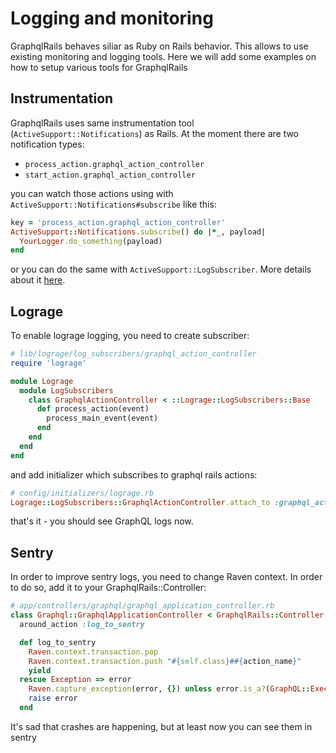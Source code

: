 # Logging and monitoring

GraphqlRails behaves siliar as Ruby on Rails behavior. This allows to use existing monitoring and logging tools. Here we will add some examples on how to setup various tools for GraphqlRails

## Instrumentation

GraphqlRails uses same instrumentation tool (`ActiveSupport::Notifications`) as Rails. At the moment there are two notification types:

* `process_action.graphql_action_controller`
* `start_action.graphql_action_controller`

you can watch those actions using with `ActiveSupport::Notifications#subscribe` like this:

```ruby
key = 'process_action.graphql_action_controller'
ActiveSupport::Notifications.subscribe() do |*_, payload|
  YourLogger.do_something(payload)
end
```

or you can do the same with `ActiveSupport::LogSubscriber`. More details about it [here](https://api.rubyonrails.org/classes/ActiveSupport/LogSubscriber.html).

## Lograge

To enable lograge logging, you need to create subscriber:

```ruby
# lib/lograge/log_subscribers/graphql_action_controller
require 'lograge'

module Lograge
  module LogSubscribers
    class GraphqlActionController < ::Lograge::LogSubscribers::Base
      def process_action(event)
        process_main_event(event)
      end
    end
  end
end
```

and add initializer which subscribes to graphql rails actions:

```ruby
# config/initializers/lograge.rb
Lograge::LogSubscribers::GraphqlActionController.attach_to :graphql_action_controller
```

that's it - you should see GraphQL logs now.

## Sentry

In order to improve sentry logs, you need to change Raven context. In order to do so, add it to your GraphqlRails::Controller:

```ruby
# app/controllers/graphql/graphql_application_controller.rb
class Graphql::GraphqlApplicationController < GraphqlRails::Controller
  around_action :log_to_sentry

  def log_to_sentry
    Raven.context.transaction.pop
    Raven.context.transaction.push "#{self.class}##{action_name}"
    yield
  rescue Exception => error
    Raven.capture_exception(error, {}) unless error.is_a?(GraphQL::ExecutionError)
    raise error
  end
```

It's sad that crashes are happening, but at least now you can see them in sentry
